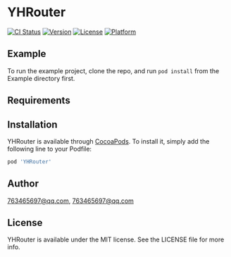 # YHRouter

[![CI Status](https://img.shields.io/travis/763465697@qq.com/YHRouter.svg?style=flat)](https://travis-ci.org/763465697@qq.com/YHRouter)
[![Version](https://img.shields.io/cocoapods/v/YHRouter.svg?style=flat)](https://cocoapods.org/pods/YHRouter)
[![License](https://img.shields.io/cocoapods/l/YHRouter.svg?style=flat)](https://cocoapods.org/pods/YHRouter)
[![Platform](https://img.shields.io/cocoapods/p/YHRouter.svg?style=flat)](https://cocoapods.org/pods/YHRouter)

## Example

To run the example project, clone the repo, and run `pod install` from the Example directory first.

## Requirements

## Installation

YHRouter is available through [CocoaPods](https://cocoapods.org). To install
it, simply add the following line to your Podfile:

```ruby
pod 'YHRouter'
```

## Author

763465697@qq.com, 763465697@qq.com

## License

YHRouter is available under the MIT license. See the LICENSE file for more info.
